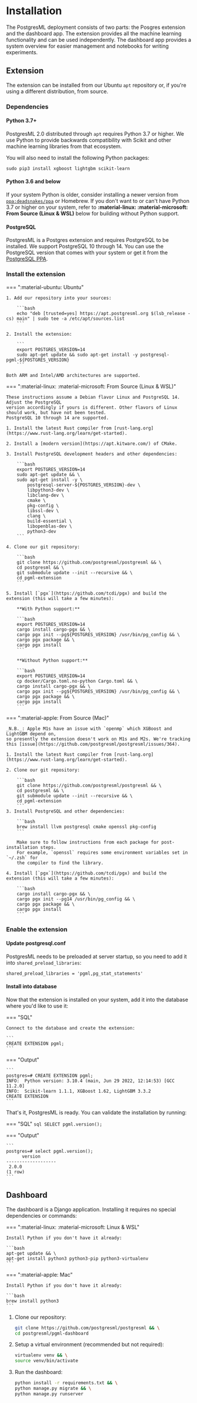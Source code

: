 # Installation

The PostgresML deployment consists of two parts: the Posgres extension and the dashboard app. The extension provides all the machine learning functionality and can be used independently. The dashboard app provides a system overview for easier management and notebooks for writing experiments.

## Extension

The extension can be installed from our Ubuntu `apt` repository or, if you're using a different distribution, from source.

### Dependencies

#### Python 3.7+

PostgresML 2.0 distributed through `apt` requires Python 3.7 or higher. We use Python to provide backwards compatibility with Scikit and other machine learning libraries from that ecosystem.

You will also need to install the following Python packages:

```
sudo pip3 install xgboost lightgbm scikit-learn
```

#### Python 3.6 and below

If your system Python is older, consider installing a newer version from [`ppa:deadsnakes/ppa`](https://launchpad.net/~deadsnakes/+archive/ubuntu/ppa) or Homebrew. If you don't want to or can't have Python 3.7 or higher on your system, refer to **:material-linux: :material-microsoft: From Source (Linux & WSL)** below for building without Python support.


#### PostgreSQL

PostgresML is a Postgres extension and requires PostgreSQL to be installed. We support PostgreSQL 10 through 14. You can use the PostgreSQL version that comes with your system or get it from the [PostgreSQL PPA](https://wiki.postgresql.org/wiki/Apt).

### Install the extension

=== ":material-ubuntu: Ubuntu"

	1. Add our repository into your sources:

		```bash
		echo "deb [trusted=yes] https://apt.postgresml.org $(lsb_release -cs) main" | sudo tee -a /etc/apt/sources.list
		```

	2. Install the extension:

		```
		export POSTGRES_VERSION=14
		sudo apt-get update && sudo apt-get install -y postgresql-pgml-${POSTGRES_VERSION}
		```

	Both ARM and Intel/AMD architectures are supported.


=== ":material-linux: :material-microsoft: From Source (Linux & WSL)"

	These instructions assume a Debian flavor Linux and PostgreSQL 14. Adjust the PostgreSQL
	version accordingly if yours is different. Other flavors of Linux should work, but have not been tested.
	PostgreSQL 10 through 14 are supported.

	1. Install the latest Rust compiler from [rust-lang.org](https://www.rust-lang.org/learn/get-started).

	2. Install a [modern version](https://apt.kitware.com/) of CMake.

	3. Install PostgreSQL development headers and other dependencies:

		```bash
		export POSTGRES_VERSION=14
		sudo apt-get update && \
		sudo apt-get install -y \
			postgresql-server-${POSTGRES_VERSION}-dev \
			libpython3-dev \
			libclang-dev \
			cmake \
			pkg-config \
			libssl-dev \
			clang \
			build-essential \
			libopenblas-dev \
			python3-dev
		```

	4. Clone our git repository:

		```bash
		git clone https://github.com/postgresml/postgresml && \
		cd postgresml && \
		git submodule update --init --recursive && \
		cd pgml-extension
		```
	
	5. Install [`pgx`](https://github.com/tcdi/pgx) and build the extension (this will take a few minutes):

		**With Python support:**

		```bash
		export POSTGRES_VERSION=14
		cargo install cargo-pgx && \
		cargo pgx init --pg${POSTGRES_VERSION} /usr/bin/pg_config && \
		cargo pgx package && \
		cargo pgx install
		```

		**Without Python support:**

		```bash
		export POSTGRES_VERSION=14
		cp docker/Cargo.toml.no-python Cargo.toml && \
		cargo install cargo-pgx && \
		cargo pgx init --pg${POSTGRES_VERSION} /usr/bin/pg_config && \
		cargo pgx package && \
		cargo pgx install
		```

=== ":material-apple: From Source (Mac)"

	_N.B._: Apple M1s have an issue with `openmp` which XGBoost and LightGBM depend on,
	so presently the extension doesn't work on M1s and M2s. We're tracking this [issue](https://github.com/postgresml/postgresml/issues/364).
	
	1. Install the latest Rust compiler from [rust-lang.org](https://www.rust-lang.org/learn/get-started).

	2. Clone our git repository:

		```bash
		git clone https://github.com/postgresml/postgresml && \
		cd postgresml && \
		git submodule update --init --recursive && \
		cd pgml-extension
		```
	3. Install PostgreSQL and other dependencies:

		```bash
		brew install llvm postgresql cmake openssl pkg-config
		```

		Make sure to follow instructions from each package for post-installation steps.
		For example, `openssl` requires some environment variables set in `~/.zsh` for
		the compiler to find the library.

	4. Install [`pgx`](https://github.com/tcdi/pgx) and build the extension (this will take a few minutes):

		```bash
		cargo install cargo-pgx && \
		cargo pgx init --pg14 /usr/bin/pg_config && \
		cargo pgx package && \
		cargo pgx install
		```


### Enable the extension

#### Update postgresql.conf

PostgresML needs to be preloaded at server startup, so you need to add it into `shared_preload_libraries`:

```
shared_preload_libraries = 'pgml,pg_stat_statements'
```

#### Install into database

Now that the extension is installed on your system, add it into the database where you'd like to use it:

=== "SQL"

	Connect to the database and create the extension:

	```
	CREATE EXTENSION pgml;
	```

=== "Output"

	```
	postgres=# CREATE EXTENSION pgml;
	INFO:  Python version: 3.10.4 (main, Jun 29 2022, 12:14:53) [GCC 11.2.0]
	INFO:  Scikit-learn 1.1.1, XGBoost 1.62, LightGBM 3.3.2
	CREATE EXTENSION
	```


That's it, PostgresML is ready. You can validate the installation by running:

=== "SQL"
	```sql
	SELECT pgml.version();
	```

=== "Output"

	```
	postgres=# select pgml.version();
	      version      
	-------------------
	 2.0.0
	(1 row)
	```

## Dashboard

The dashboard is a Django application. Installing it requires no special dependencies or commands:


=== ":material-linux: :material-microsoft: Linux & WSL"

	Install Python if you don't have it already:

	```bash
	apt-get update && \
	apt-get install python3 python3-pip python3-virtualenv
	```

=== ":material-apple: Mac"

	Install Python if you don't have it already:

	```bash
	brew install python3
	```

1. Clone our repository:

	```bash
	git clone https://github.com/postgresml/postgresml && \
	cd postgresml/pgml-dashboard
	```

2. Setup a virtual environment (recommended but not required):

	```bash
	virtualenv venv && \
	source venv/bin/activate
	```

3. Run the dashboard:

	```bash
	python install -r requirements.txt && \
	python manage.py migrate && \
	python manage.py runserver
	```
